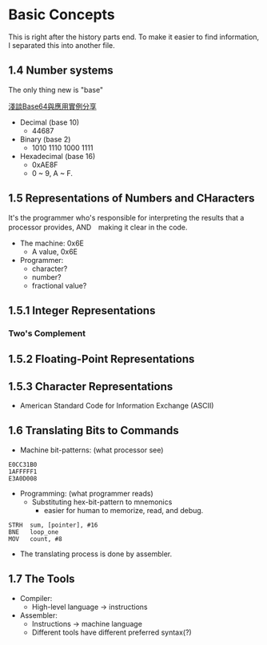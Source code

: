 # Basic Concepts
This is right after the history parts end. To make it easier to find information, I separated this into another file.

## 1.4 Number systems
The only thing new is "base"

[淺談Base64與應用實例分享](https://blog.errorbaker.tw/posts/cian/base64-qrcode/)

- Decimal (base 10)
  - 44687
- Binary (base 2)
  - 1010 1110 1000 1111
- Hexadecimal (base 16)
  - 0xAE8F
  - 0 ~ 9, A ~ F.

## 1.5 Representations of Numbers and CHaracters
It's the programmer who's responsible for interpreting the results that a processor provides, AND　making it clear in the code.
- The machine: 0x6E
  - A value, 0x6E
- Programmer:
  - character?
  - number?
  - fractional value?

## 1.5.1 Integer Representations
### Two's Complement

## 1.5.2 Floating-Point Representations

## 1.5.3 Character Representations
- American Standard Code for Information Exchange (ASCII)

## 1.6 Translating Bits to Commands
- Machine bit-patterns: (what processor see)
```
E0CC31B0
1AFFFFF1
E3A0D008
```
- Programming: (what programmer reads)
  - Substituting hex-bit-pattern to mnemonics
    - easier for human to memorize, read, and debug.
```
STRH  sum, [pointer], #16
BNE   loop_one
MOV   count, #8 
```
- The translating process is done by assembler.

## 1.7 The Tools
- Compiler:
  - High-level language -> instructions
- Assembler:
  - Instructions -> machine language
  - Different tools have different preferred syntax(?)
